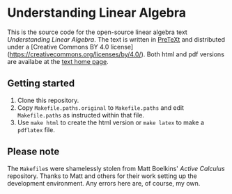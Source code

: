 # Understanding Linear Algebra

This is the source code for the open-source linear algebra text
*Understanding Linear Algebra*.  The text is written in
[PreTeXt](https://mathbook.pugetsound.edu/) and distributed under a
[Creative Commons BY 4.0 license]
(https://creativecommons.org/licenses/by/4.0/).
Both html and pdf versions are
availabe at the [text home page](http://gvsu.edu/s/0Ck).

## Getting started

1.  Clone this repository.
2.  Copy `Makefile.paths.original` to `Makefile.paths` and edit
`Makefile.paths` as instructed within that file. 
3.  Use `make html` to create the html version or `make latex` to make
a `pdflatex` file.

## Please note

The `Makefile`s were shamelessly stolen from Matt Boelkins' *Active
Calculus* repository.  Thanks to Matt and others for their work
setting up the development environment.  Any errors here are, of
course, my own.